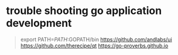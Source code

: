 # trouble shooting go application development
> export PATH=$PATH:$GOPATH/bin
> https://github.com/andlabs/ui
> https://github.com/therecipe/qt
> https://go-proverbs.github.io


